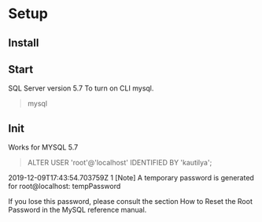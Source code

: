 # Setup


## Install

## Start

SQL Server version 5.7
To turn on CLI mysql.
> mysql

## Init

Works for MYSQL 5.7 
> ALTER USER 'root'@'localhost' IDENTIFIED BY 'kautilya';



2019-12-09T17:43:54.703759Z 1 [Note] A temporary password is generated for root@localhost: tempPassword




If you lose this password, please consult the section How to Reset the Root Password in the MySQL reference manual.





